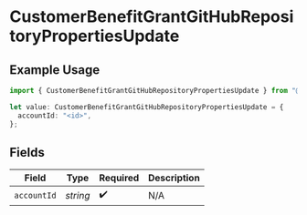 # CustomerBenefitGrantGitHubRepositoryPropertiesUpdate

## Example Usage

```typescript
import { CustomerBenefitGrantGitHubRepositoryPropertiesUpdate } from "@polar-sh/sdk/models/components";

let value: CustomerBenefitGrantGitHubRepositoryPropertiesUpdate = {
  accountId: "<id>",
};
```

## Fields

| Field              | Type               | Required           | Description        |
| ------------------ | ------------------ | ------------------ | ------------------ |
| `accountId`        | *string*           | :heavy_check_mark: | N/A                |